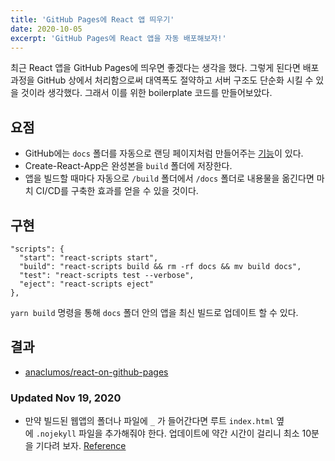```yaml
---
title: 'GitHub Pages에 React 앱 띄우기'
date: 2020-10-05
excerpt: 'GitHub Pages에 React 앱을 자동 배포해보자!'
---
```


최근 React 앱을 GitHub Pages에 띄우면 좋겠다는 생각을 했다. 그렇게 된다면 배포 과정을 GitHub 상에서 처리함으로써 대역폭도 절약하고 서버 구조도 단순화 시킬 수 있을 것이라 생각했다. 그래서 이를 위한 boilerplate 코드를 만들어보았다.

## 요점

- GitHub에는 `docs` 폴더를 자동으로 랜딩 페이지처럼 만들어주는 [기능](https://pages.github.com/)이 있다.
- Create-React-App은 완성본을 `build` 폴더에 저장한다.
- 앱을 빌드할 때마다 자동으로 `/build` 폴더에서 `/docs` 폴더로 내용물을 옮긴다면 마치 CI/CD를 구축한 효과를 얻을 수 있을 것이다.

## 구현

```
"scripts": {
  "start": "react-scripts start",
  "build": "react-scripts build && rm -rf docs && mv build docs",
  "test": "react-scripts test --verbose",
  "eject": "react-scripts eject"
},
```

`yarn build` 명령을 통해 `docs` 폴더 안의 앱을 최신 빌드로 업데이트 할 수 있다.

## 결과

- [anaclumos/react-on-github-pages](https://github.com/anaclumos/react-on-github-pages)

### Updated Nov 19, 2020

- 만약 빌드된 웹앱의 폴더나 파일에 `_` 가 들어간다면 루트 `index.html` 옆에 `.nojekyll` 파일을 추가해줘야 한다. 업데이트에 약간 시간이 걸리니 최소 10분을 기다려 보자. [Reference](https://github.blog/2009-12-29-bypassing-jekyll-on-github-pages/)
